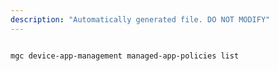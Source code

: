 ```yaml
---
description: "Automatically generated file. DO NOT MODIFY"
---
```


```cli

mgc device-app-management managed-app-policies list

```
